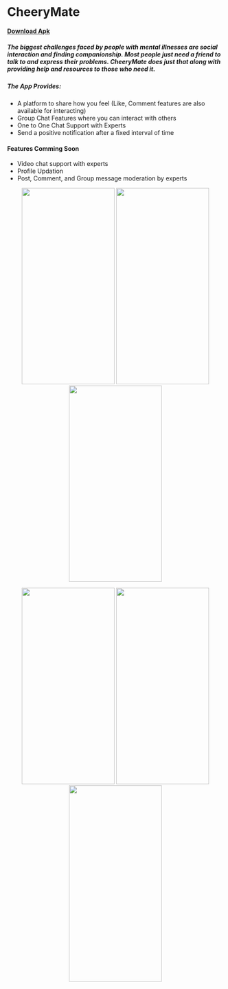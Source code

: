 # CheeryMate

<a href="https://cheerymate.page.link/download"><strong>Download Apk</strong></a>

##### The biggest challenges faced by people with mental illnesses are social interaction and finding companionship. Most people just need a friend to talk to and express their problems. CheeryMate does just that along with providing help and resources to those who need it.

##### The App Provides: 
- A platform to share how you feel (Like, Comment features are also available for interacting) 
- Group Chat Features where you can interact with others 
- One to  One Chat Support with Experts 
- Send a positive notification after a fixed interval of time

#### Features Comming Soon 
- Video chat support with experts 
- Profile Updation 
- Post, Comment, and Group message moderation by experts

<p align="center">
<img src="https://he-s3.s3.ap-southeast-1.amazonaws.com/media/sprint/hackon/team/1061419/4f7e657screenshot_20210530_114701798.jpg" width=216px height=456px>
<img src="https://he-s3.s3.ap-southeast-1.amazonaws.com/media/sprint/hackon/team/1061419/567ac5ascreenshot_20210530_114705666.jpg" width=216px height=456px>
<img src="https://he-s3.s3.ap-southeast-1.amazonaws.com/media/sprint/hackon/team/1061419/5cc7939screenshot_20210530_114709985.jpg" width=216px height=456px>
</p>

<p align="center">
<img src="https://he-s3.s3.ap-southeast-1.amazonaws.com/media/sprint/hackon/team/1061419/6456341screenshot_20210530_114744127.jpg" width=216px height=456px>
<img src="https://he-s3.s3.ap-southeast-1.amazonaws.com/media/sprint/hackon/team/1061419/6723e16screenshot_20210530_114750207.jpg" width=216px height=456px>
<img src="https://he-s3.s3.ap-southeast-1.amazonaws.com/media/sprint/hackon/team/1061419/2ee78d4screenshot_20210530_121810_pixel_launcher.png" width=216px height=456px>
</p>
